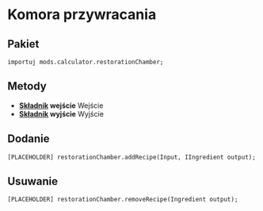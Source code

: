 # Komora przywracania

## Pakiet
```zenscript
importuj mods.calculator.restorationChamber;
```

## Metody

- **[Składnik](/Vanilla/Variable_Types/IIngredient/) wejście** Wejście
- **[Składnik](/Vanilla/Variable_Types/IIngredient/) wyjście** Wyjście </strong>

## Dodanie
```zenscript
[PLACEHOLDER] restorationChamber.addRecipe(Input, IIngredient output);
```

## Usuwanie
```zenscript
[PLACEHOLDER] restorationChamber.removeRecipe(Ingredient output);
```
